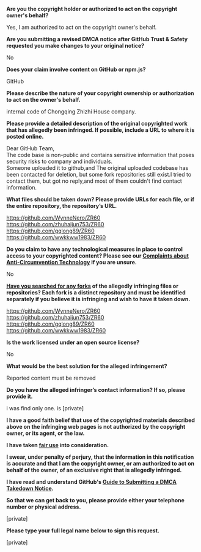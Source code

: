 **Are you the copyright holder or authorized to act on the copyright owner's behalf?**

Yes, I am authorized to act on the copyright owner's behalf.

**Are you submitting a revised DMCA notice after GitHub Trust & Safety requested you make changes to your original notice?**

No

**Does your claim involve content on GitHub or npm.js?**

GitHub

**Please describe the nature of your copyright ownership or authorization to act on the owner's behalf.**

internal code of Chongqing Zhizhi House company.

**Please provide a detailed description of the original copyrighted work that has allegedly been infringed. If possible, include a URL to where it is posted online.**

Dear GitHub Team,  
The code base is non-public and contains sensitive information that poses security risks to company and individuals.  
Someone uploaded it to github,and The original uploaded codebase has been contacted for deletion, but some fork repositories still exist.I tried to contact them, but got no reply,and most of them couldn't find contact information.

**What files should be taken down? Please provide URLs for each file, or if the entire repository, the repository’s URL.**

https://github.com/WynneNero/ZR60  
https://github.com/zhuhaijun753/ZR60  
https://github.com/gqlong89/ZR60  
https://github.com/wwkkww1983/ZR60

**Do you claim to have any technological measures in place to control access to your copyrighted content? Please see our <a href="https://docs.github.com/articles/guide-to-submitting-a-dmca-takedown-notice#complaints-about-anti-circumvention-technology">Complaints about Anti-Circumvention Technology</a> if you are unsure.**

No

**<a href="https://docs.github.com/articles/dmca-takedown-policy#b-what-about-forks-or-whats-a-fork">Have you searched for any forks</a> of the allegedly infringing files or repositories? Each fork is a distinct repository and must be identified separately if you believe it is infringing and wish to have it taken down.**

https://github.com/WynneNero/ZR60  
https://github.com/zhuhaijun753/ZR60  
https://github.com/gqlong89/ZR60  
https://github.com/wwkkww1983/ZR60

**Is the work licensed under an open source license?**

No

**What would be the best solution for the alleged infringement?**

Reported content must be removed

**Do you have the alleged infringer’s contact information? If so, please provide it.**

i was find only one. is [private]

**I have a good faith belief that use of the copyrighted materials described above on the infringing web pages is not authorized by the copyright owner, or its agent, or the law.**

**I have taken <a href="https://www.lumendatabase.org/topics/22">fair use</a> into consideration.**

**I swear, under penalty of perjury, that the information in this notification is accurate and that I am the copyright owner, or am authorized to act on behalf of the owner, of an exclusive right that is allegedly infringed.**

**I have read and understand GitHub's <a href="https://docs.github.com/articles/guide-to-submitting-a-dmca-takedown-notice/">Guide to Submitting a DMCA Takedown Notice</a>.**

**So that we can get back to you, please provide either your telephone number or physical address.**

[private]

**Please type your full legal name below to sign this request.**

[private]
